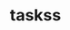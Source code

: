 ---
title: taskss
link: https://npmjs.com/package/taskss
description: a terminal integrated todo list app.
techUsed: made in nodejs
source: github.com/ammarbinfaisal/taskss
---
